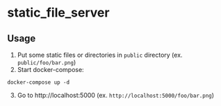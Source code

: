 # static_file_server
## Usage
1. Put some static files or directories in `public` directory (ex. `public/foo/bar.png`)
2. Start docker-compose:
```shell
docker-compose up -d
```
3. Go to http://localhost:5000 (ex. `http://localhost:5000/foo/bar.png`)
